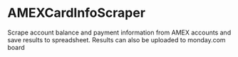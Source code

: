 # AMEXCardInfoScraper
Scrape account balance and payment information from AMEX accounts and save results to spreadsheet.
Results can also be uploaded to monday.com board
